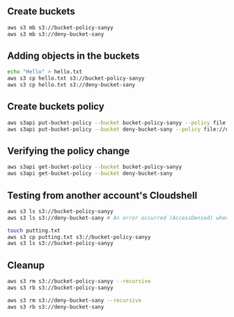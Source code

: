 ## Create buckets

```sh
aws s3 mb s3://bucket-policy-sanyy
aws s3 mb s3://deny-bucket-sany
```

## Adding objects in the buckets

```sh
echo "Hello" > hello.txt
aws s3 cp hello.txt s3://bucket-policy-sanyy
aws s3 cp hello.txt s3://deny-bucket-sany
```

## Create buckets policy

<!-- https://awscli.amazonaws.com/v2/documentation/api/latest/reference/s3api/put-bucket-policy.html -->
```sh
aws s3api put-bucket-policy --bucket bucket-policy-sanyy --policy file://policy.json
aws s3api put-bucket-policy --bucket deny-bucket-sany --policy file://deny-policy.json
```

## Verifying the policy change

```sh
aws s3api get-bucket-policy --bucket bucket-policy-sanyy 
aws s3api get-bucket-policy --bucket deny-bucket-sany
```

## Testing from another account's Cloudshell

```sh
aws s3 ls s3://bucket-policy-sanyy
aws s3 ls s3://deny-bucket-sany # An error occurred (AccessDenied) when calling the ListObjectsV2 operation: Access Denied

touch putting.txt
aws s3 cp putting.txt s3://bucket-policy-sanyy
aws s3 ls s3://bucket-policy-sanyy
```

## Cleanup

```sh
aws s3 rm s3://bucket-policy-sanyy --recursive
aws s3 rb s3://bucket-policy-sanyy

aws s3 rm s3://deny-bucket-sany --recursive
aws s3 rb s3://deny-bucket-sany
```